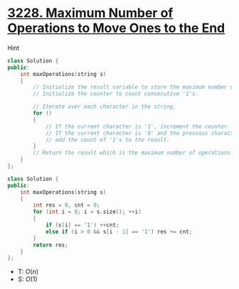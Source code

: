 # [3228\. Maximum Number of Operations to Move Ones to the End](https://leetcode.com/problems/maximum-number-of-operations-to-move-ones-to-the-end/)

 Hint

```cpp
class Solution {
public:
    int maxOperations(string s)
    {
        // Initialize the result variable to store the maximum number of operations.
        // Initialize the counter to count consecutive '1's.

        // Iterate over each character in the string.
        for ()
        {
            // If the current character is '1', increment the counter.
            // If the current character is '0' and the previous character was '1',
            // add the count of '1's to the result.
        }
        // Return the result which is the maximum number of operations.
    }
};
```

```cpp
class Solution {
public:
    int maxOperations(string s)
    {
        int res = 0, cnt = 0;
        for (int i = 0; i < s.size(); ++i)
        {
            if (s[i] == '1') ++cnt;
            else if (i > 0 && s[i - 1] == '1') res += cnt;
        }
        return res;
    }
};
```

- T: $O(n)$
- S: $O(1)$
